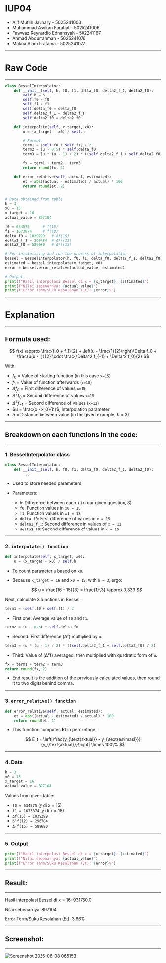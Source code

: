 # IUP04
- Alif Muflih Jauhary - 5025241003
- Muhammad Asykan Farahat - 5025241006
- Fawwaz Reynardio Ednansyah - 502241167
- Ahmad Abdurrahman - 5025241076
- Makna Alam Pratama - 5025241077


---
# Raw Code
---
``` python
class BesselInterpolator:
    def __init__(self, h, f0, f1, delta_f0, delta2_f_1, delta2_f0):
        self.h = h
        self.f0 = f0
        self.f1 = f1
        self.delta_f0 = delta_f0
        self.delta2_f_1 = delta2_f_1
        self.delta2_f0 = delta2_f0

    def interpolate(self, x_target, x0):
        u = (x_target - x0) / self.h

        # Formula
        term1 = (self.f0 + self.f1) / 2
        term2 = (u - 0.5) * self.delta_f0
        term3 = (u * (u - 1) / 2) * ((self.delta2_f_1 + self.delta2_f0) / 2)

        fx = term1 + term2 + term3
        return round(fx, 2)

    def error_relative(self, actual, estimated):
        et = abs((actual - estimated) / actual) * 100
        return round(et, 2)


# Data obtained from table
h = 3
x0 = 15
x_target = 16
actual_value = 897104

f0 = 634575      # f(15)
f1 = 1673874     # f(18)
delta_f0 = 1039299   # Δf(15)
delta2_f_1 = 296784  # Δ²f(12)
delta2_f0 = 589680   # Δ²f(15)

# For inisialising and run the process of interpolation
bessel = BesselInterpolator(h, f0, f1, delta_f0, delta2_f_1, delta2_f0)
estimated = bessel.interpolate(x_target, x0)
error = bessel.error_relative(actual_value, estimated)

# Output
print(f"Hasil interpolasi Bessel di x = {x_target}: {estimated}")
print(f"Nilai sebenarnya: {actual_value}")
print(f"Error Term/Suku Kesalahan (Et): {error}%")

```
---
# Explanation
---
## Formula used:
$$
f(x) \approx \frac{f_0 + f_1}{2} + \left(u - \frac{1}{2}\right)\Delta f_0 + \frac{u(u - 1)}{2} \cdot \frac{\Delta^2 f_{-1} + \Delta^2 f_0}{2}
$$

With:

* $f_0$ = Value of starting function (in this case `x=15`)
* $f_1$ = Value of function afterwards (`x=18`)
* $\Delta f_0$ = First difference of values `x=15`
* $\Delta^2 f_0$ = Second difference of values `x=15`
* $\Delta^2 f_{-1}$ = Second difference of values (`x=12`)
* $u = \frac{x - x_0}{h}$, Interpolation parameter
* $h$ = Distance between value (in the given example, $h = 3$)
---
## Breakdown on each functions in the code:
---
### 1. **BesselInterpolator class**

```python
class BesselInterpolator:
    def __init__(self, h, f0, f1, delta_f0, delta2_f_1, delta2_f0):
        ...
```

* Used to store needed parameters.
* Parameters:

  * `h`: Difference between each x (in our given question, 3)
  * `f0`: Function values in `x0 = 15`
  * `f1`: Function values in `x1 = 18`
  * `delta_f0`: First difference of values in `x = 15`
  * `delta2_f_1`: Second difference in values of `x = 12`
  * `delta2_f0`: Second difference of values in `x = 15`

---

### 2. **`interpolate() function`**

```python
def interpolate(self, x_target, x0):
    u = (x_target - x0) / self.h
```

* To count parameter `u` based on `x0`.
* Because `x_target = 16` and `x0 = 15`, with `h = 3`, ergo:

  $$
  u = \frac{16 - 15}{3} = \frac{1}{3} \approx 0.333
  $$

Next, calculate 3 functions in Bessel:

```python
term1 = (self.f0 + self.f1) / 2
```

* First one: Average value of `f0` and `f1`.

```python
term2 = (u - 0.5) * self.delta_f0
```

* Second: First difference (Δf) multiplied by `u`.

```python
term3 = (u * (u - 1) / 2) * ((self.delta2_f_1 + self.delta2_f0) / 2)
```

* Third: Value of (Δ²f) averaged, then multiplied with quadratic form of `u`.

```python
fx = term1 + term2 + term3
return round(fx, 2)
```

* End result is the addition of the previously calculated values, then round it to two digits behind comma.

---

### 3. **`error_relative() function`**

```python
def error_relative(self, actual, estimated):
    et = abs((actual - estimated) / actual) * 100
    return round(et, 2)
```

* This function computes **Et** in percentage:

$$
E_t = \left|\frac{y_{\text{aktual}} - y_{\text{estimasi}}}{y_{\text{aktual}}}\right| \times 100\%
$$

---

### 4. **Data**

```python
h = 3
x0 = 15
x_target = 16
actual_value = 897104
```

Values from given table:

* `f0 = 634575` (y di x = 15)
* `f1 = 1673874` (y di x = 18)
* `Δf(15) = 1039299`
* `Δ²f(12) = 296784`
* `Δ²f(15) = 589680`

---

### 5. **Output**

```python
print(f"Hasil interpolasi Bessel di x = {x_target}: {estimated}")
print(f"Nilai sebenarnya: {actual_value}")
print(f"Error Term/Suku Kesalahan (Et): {error}%")
```
---
## Result:
---
Hasil interpolasi Bessel di x = 16: 931760.0

Nilai sebenarnya: 897104

Error Term/Suku Kesalahan (Et): 3.86%

---
## Screenshot:
---
![Screenshot 2025-06-08 065153](https://github.com/user-attachments/assets/bebd605c-49ce-4c02-8453-9c21dd79a882)
